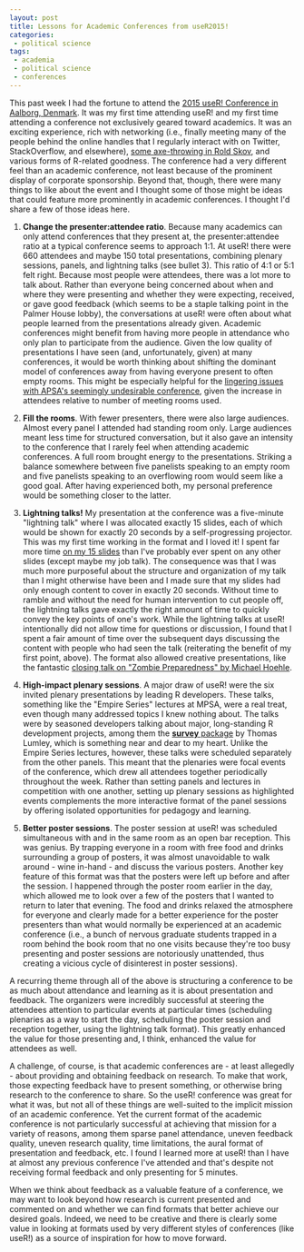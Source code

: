 ```yaml
---
layout: post
title: Lessons for Academic Conferences from useR2015!
categories:
 - political science
tags:
 - academia
 - political science
 - conferences
---
```


This past week I had the fortune to attend the [2015 useR! Conference in Aalborg, Denmark](http://user2015.math.aau.dk/). It was my first time attending useR! and my first time attending a conference not exclusively geared toward academics. It was an exciting experience, rich with networking (i.e., finally meeting many of the people behind the online handles that I regularly interact with on Twitter, StackOverflow, and elsewhere), [some axe-throwing in Rold Skov](http://www.visitaalborg.com/ln-int/aalborg/robbers-camp), and various forms of R-related goodness. The conference had a very different feel than an academic conference, not least because of the prominent display of corporate sponsorship. Beyond that, though, there were many things to like about the event and I thought some of those might be ideas that could feature more prominently in academic conferences. I thought I'd share a few of those ideas here.

 1. **Change the presenter:attendee ratio**. Because many academics can only attend conferences that they present at, the presenter:attendee ratio at a typical conference seems to approach 1:1. At useR! there were 660 attendees and maybe 150 total presentations, combining plenary sessions, panels, and lightning talks (see bullet 3). This ratio of 4:1 or 5:1 felt right. Because most people were attendees, there was a lot more to talk about. Rather than everyone being concerned about when and where they were presenting and whether they were expecting, received, or gave good feedback (which seems to be a staple talking point in the Palmer House lobby), the conversations at useR! were often about what people learned from the presentations already given. Academic conferences might benefit from having more people in attendance who only plan to participate from the audience. Given the low quality of presentations I have seen (and, unfortunately, given) at many conferences, it would be worth thinking about shifting the dominant model of conferences away from having everyone present to often empty rooms. This might be especially helpful for the [lingering issues with APSA's seemingly undesirable conference](https://www.facebook.com/groups/138814119499759/permalink/860728943974936/), given the increase in attendees relative to number of meeting rooms used.
 
 2. **Fill the rooms**. With fewer presenters, there were also large audiences. Almost every panel I attended had standing room only. Large audiences meant less time for structured conversation, but it also gave an intensity to the conference that I rarely feel when attending academic conferences. A full room brought energy to the presentations. Striking a balance somewhere between five panelists speaking to an empty room and five panelists speaking to an overflowing room would seem like a good goal. After having experienced both, my personal preference would be something closer to the latter. 
 
 3. **Lightning talks!** My presentation at the conference was a five-minute "lightning talk" where I was allocated exactly 15 slides, each of which would be shown for exactly 20 seconds by a self-progressing projector. This was my first time working in the format and I loved it! I spent far more time [on my 15 slides](http://user2015.math.aau.dk/presentations/lightningtalk-leeper.pdf) than I've probably ever spent on any other slides (except maybe my job talk). The consequence was that I was much more purposeful about the structure and organization of my talk than I might otherwise have been and I made sure that my slides had only enough content to cover in exactly 20 seconds. Without time to ramble and without the need for human intervention to cut people off, the lightning talks gave exactly the right amount of time to quickly convey the key points of one's work. While the lightning talks at useR! intentionally did not allow time for questions or discussion, I found that I spent a fair amount of time over the subsequent days discussing the content with people who had seen the talk (reiterating the benefit of my first point, above). The format also allowed creative presentations, like the fantastic [closing talk on "Zombie Preparedness" by Michael Hoehle](http://user2015.math.aau.dk/presentations/lightningtalk-hoehle.pdf).
 
 4. **High-impact plenary sessions**. A major draw of useR! were the six invited plenary presentations by leading R developers. These talks, something like the "Empire Series" lectures at MPSA, were a real treat, even though many addressed topics I knew nothing about. The talks were by seasoned developers talking about major, long-standing R development projects, among them the [**survey** package](http://cran.r-project.org/web/packages/survey/index.html) by Thomas Lumley, which is something near and dear to my heart. Unlike the Empire Series lectures, however, these talks were scheduled separately from the other panels. This meant that the plenaries were focal events of the conference, which drew all attendees together periodically throughout the week. Rather than setting panels and lectures in competition with one another, setting up plenary sessions as highlighted events complements the more interactive format of the panel sessions by offering isolated opportunities for pedagogy and learning.
 
 5. **Better poster sessions**. The poster session at useR! was scheduled simultaneous with and in the same room as an open bar reception. This was genius. By trapping everyone in a room with free food and drinks surrounding a group of posters, it was almost unavoidable to walk around - wine in-hand - and discuss the various posters. Another key feature of this format was that the posters were left up before and after the session. I happened through the poster room earlier in the day, which allowed me to look over a few of the posters that I wanted to return to later that evening. The food and drinks relaxed the atmosphere for everyone and clearly made for a better experience for the poster presenters than what would normally be experienced at an academic conference (i.e., a bunch of nervous graduate students trapped in a room behind the book room that no one visits because they're too busy presenting and poster sessions are notoriously unattended, thus creating a vicious cycle of disinterest in poster sessions).
 
A recurring theme through all of the above is structuring a conference to be as much about attendance and learning as it is about presentation and feedback. The organizers were incredibly successful at steering the attendees attention to particular events at particular times (scheduling plenaries as a way to start the day, scheduling the poster session and reception together, using the lightning talk format). This greatly enhanced the value for those presenting and, I think, enhanced the value for attendees as well.

A challenge, of course, is that academic conferences are - at least allegedly - about providing and obtaining feedback on research. To make that work, those expecting feedback have to present something, or otherwise bring research to the conference to share. So the useR! conference was great for what it was, but not all of these things are well-suited to the implicit mission of an academic conference. Yet the current format of the academic conference is not particularly successful at achieving that mission for a variety of reasons, among them sparse panel attendance, uneven feedback quality, uneven research quality, time limitations, the aural format of presentation and feedback, etc. I found I learned more at useR! than I have at almost any previous conference I've attended and that's despite not receiving formal feedback and only presenting for 5 minutes.

When we think about feedback as a valuable feature of a conference, we may want to look beyond how research is current presented and commented on and whether we can find formats that better achieve our desired goals. Indeed, we need to be creative and there is clearly some value in looking at formats used by very different styles of conferences (like useR!) as a source of inspiration for how to move forward.
